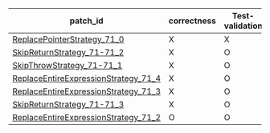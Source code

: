  | patch_id |correctness |Test-validation |NPEX-validation |
 |--- | --- | --- | --- | 
 | [ReplacePointerStrategy_71_0](./patches/ReplacePointerStrategy_71_0/patch.java#L72) | X | X | X | 
 | [SkipReturnStrategy_71-71_2](./patches/SkipReturnStrategy_71-71_2/patch.java#L72) | X | O | X | 
 | [SkipThrowStrategy_71-71_1](./patches/SkipThrowStrategy_71-71_1/patch.java#L72) | X | O | X | 
 | [ReplaceEntireExpressionStrategy_71_4](./patches/ReplaceEntireExpressionStrategy_71_4/patch.java#L72) | X | O | X | 
 | [ReplaceEntireExpressionStrategy_71_3](./patches/ReplaceEntireExpressionStrategy_71_3/patch.java#L72) | X | O | X | 
 | [SkipReturnStrategy_71-71_3](./patches/SkipReturnStrategy_71-71_3/patch.java#L72) | X | O | X | 
 | [ReplaceEntireExpressionStrategy_71_2](./patches/ReplaceEntireExpressionStrategy_71_2/patch.java#L72) | O | O | O | 
